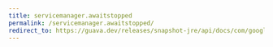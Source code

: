 ```yaml
---
title: servicemanager.awaitstopped
permalink: /servicemanager.awaitstopped/
redirect_to: https://guava.dev/releases/snapshot-jre/api/docs/com/google/common/util/concurrent/ServiceManager.html#awaitStopped--
---
```

